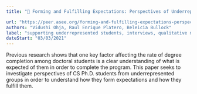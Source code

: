 ```yaml
---
title: "📄 Forming and Fulfilling Expectations: Perspectives of Underrepresented Computer Science Doctoral Students"

url: "https://peer.asee.org/forming-and-fulfilling-expectations-perspectives-of-underrepresented-computer-science-doctoral-students"
authors: "Vidushi Ohja, Raul Enrique Platero, Beleicia Bullock"
label: "supporting underrepresented students, interviews, qualitative methods"
dateStart: "03/03/2021"
---
```


Previous research shows that one key factor affecting the rate of degree completion among doctoral students is a clear understanding of what is expected of them in order to complete the program. This paper seeks to investigate perspectives of CS Ph.D. students from underrepresented groups in order to understand how they form expectations and how they fulfill them.
